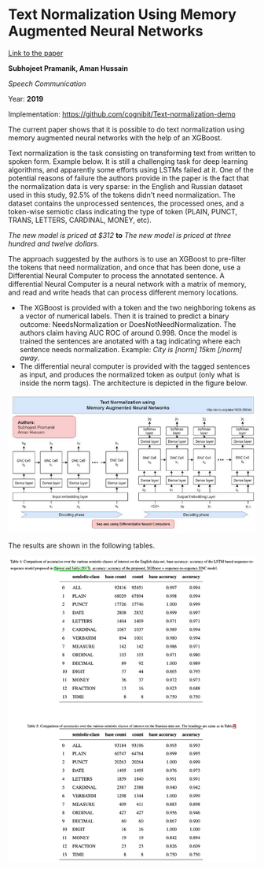 # Text Normalization Using Memory Augmented Neural Networks

[Link to the paper](https://arxiv.org/abs/1806.00044)

**Subhojeet Pramanik, Aman Hussain**

*Speech Communication*

Year: **2019**

Implementation: https://github.com/cognibit/Text-normalization-demo

The current paper shows that it is possible to do text normalization using memory augmented neural networks with the help of an XGBoost.

Text normalization is the task consisting on transforming text from written to spoken form. Example below. It is still a challenging task for deep learning algorithms, and apparently some efforts using LSTMs failed at it. One of the potential reasons of failure the authors provide in the paper is the fact that the normalization data is very sparse: in the English and Russian dataset used in this study, 92.5% of the tokens didn't need normalization. The dataset contains the unprocessed sentences, the processed ones, and a token-wise semiotic class indicating the type of token (PLAIN, PUNCT, TRANS, LETTERS, CARDINAL, MONEY, etc).

_The new model is priced at $312_ __to__ _The new model is priced at three hundred and twelve dollars_.

The approach suggested by the authors is to use an XGBoost to pre-filter the tokens that need normalization, and once that has been done, use a Differential Neural Computer to process the annotated sentence. A differential Neural Computer is a neural network with a matrix of memory, and read and write heads that can process different memory locations.

- The XGBoost is provided with a token and the two neighboring tokens as a vector of numerical labels. Then it is trained to predict a binary outcome: NeedsNormalization or DoesNotNeedNormalization. The authors claim having AUC ROC of around 0.998. Once the model is trained the sentences are anotated with a tag indicating where each sentence needs normalization. Example: _City is [norm] 15km [/norm] away_.
- The differential neural computer is provided with the tagged sentences as input, and produces the normalized token as output (only what is inside the norm tags). The architecture is depicted in the figure below.

![](pramanik2019/architecture.png)

The results are shown in the following tables.

![](pramanik2019/results.png)

